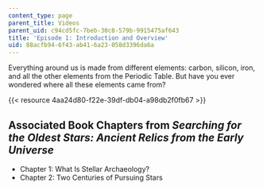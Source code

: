 ```yaml
---
content_type: page
parent_title: Videos
parent_uid: c94cd5fc-7beb-30c8-579b-9915475af643
title: 'Episode 1: Introduction and Overview'
uid: 88acfb94-6f43-ab41-6a23-058d3396da6a
---
```


Everything around us is made from different elements: carbon, silicon, iron, and all the other elements from the Periodic Table. But have you ever wondered where all these elements came from?

{{< resource 4aa24d80-f22e-39df-db04-a98db2f0fb67 >}}

Associated Book Chapters from _Searching for the Oldest Stars: Ancient Relics from the Early Universe_
------------------------------------------------------------------------------------------------------

*   Chapter 1: What Is Stellar Archaeology?
*   Chapter 2: Two Centuries of Pursuing Stars